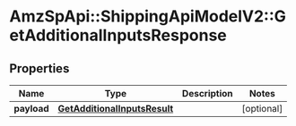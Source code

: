 # AmzSpApi::ShippingApiModelV2::GetAdditionalInputsResponse

## Properties
Name | Type | Description | Notes
------------ | ------------- | ------------- | -------------
**payload** | [**GetAdditionalInputsResult**](GetAdditionalInputsResult.md) |  | [optional] 

